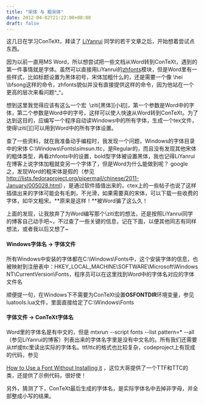 ```yaml
---
title: "宋体 与 粗宋体"
date: 2012-04-02T21:22:00+08:00
draft: false
---
```


这几日在学习ConTeXt，拜读了 [LiYanrui](http://garfileo.is-programmer.com/tag/ConTeXt%20MkIV?page=2) 同学的若干文章之后，开始想着尝试点东西。


因为以前一直用MS Word，所以想尝试把一些文档从Word转到ConTeXt，遇到的第一件事情就是字体。虽然可以直接用LiYanrui的[zhfonts](https://github.com/liyanrui/zhfonts)模块，但是Word里有一些样式，比如标题设置为黑体初号，宋体加粗什么的，还是需要一个像 \hei \bfsong这样的命令，zhfonts貌似并没有直接提供这样的命令，因为他站在一个更高的层次来看问题^\_^。


想到这里我觉得应该有这么一个宏  \ziti[黑体][小初]，第一个参数是Word中的字体，第二个参数是Word中的字号，这样可以使人快速从Word转到ConTeXt。为了达到这目的，应编写一个程序自动读Windows中的所有字体，生成一个tex文件，使得\ziti[][]可以用到Word中的所有字体设置。


查了一些资料，就在我准备动手编程时，我发现一个问题，Windows的字体目录中的宋体 C:\Windows\Fonts\simsun.ttc，是Regular的，而且没有发现其他宋体的粗体类型，再看zhfonts中的设置，bold型字体被设置黑体，我也记得LiYanrui在博客上说字体加粗就变另一个字体了，但是Word为什么能做到呢？ google之，发现Word的粗宋体是假的（参见<http://lists.fedoraproject.org/pipermail/chinese/2011-January/005028.html>），是通过软件插值出来的，ctex上的一些帖子也说了这样插值出来的字体可能会有毛刺，不光滑，如果需要真的宋体，可以下载一些收费的字体，如华文粗宋。**原来是这样！**被Word骗了这么久！


上面的发现，让我放弃了为Word编写那个\ziti宏的想法，还是按照LiYanrui同学的博客自己动手吧~，不过查了一些关键的信息，记在下面，以便其他同志有同样想法，或者我以后又想了~


#### Windows字体名 -> 字体文件


所有Windows中安装的字体都在C:\Windows\Fonts中，这个安装字体的信息，也被映射到注册表中：HKEY\_LOCAL\_MACHINE\SOFTWARE\Microsoft\Windows NT\CurrentVersion\Fonts，程序员可以在这里找到Word中的字体名对应的字体文件名


顺便提一句，在Windows下不需要为ConTeXt设置**OSFONTDIR**环境变量，参见luatools.lua文件，里面直接给定了C:\Windows\Fonts  




#### 字体文件 -> ConTeXt字体名


Word里的字体名是有中文的，但是 mtxrun --script fonts --list pattern=\* --all （参见LiYanrui的博客）列表出来的字体名字里是没有中文名的。所有我们还需要从ttf或ttc里读出实际的字体名。ttf/ttc的格式也比较复杂，codeproject上有现成的代码，参见
[How to Use a Font Without Installing it](http://www.codeproject.com/Articles/42041/How-to-Use-a-Font-Without-Installing-it) ，这位大哥提供了一个TTF和TTC的类，还提供了示例代码，很好使！


另外，猜测了下，ConTeXt最后生成的字体名，是实际字体名中去掉非字母，并全部整成小写的结果。  




